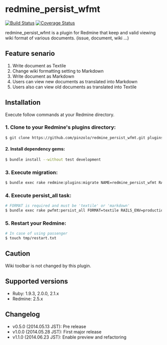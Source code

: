 # redmine_persist_wfmt
[![Build Status](https://secure.travis-ci.org/pinzolo/redmine_persist_wfmt.png)](http://travis-ci.org/pinzolo/redmine_persist_wfmt)
[![Coverage Status](https://coveralls.io/repos/pinzolo/redmine_persist_wfmt/badge.png)](https://coveralls.io/r/pinzolo/redmine_persist_wfmt)

redmine_persist_wfmt is a plugin for Redmine that keep and valid viewing wiki format of various documents. (issue, document, wiki ...)

## Feature senario

1. Write document as Textile
1. Change wiki formatting setting to Markdown
1. Write document as Markdown
1. Users can view new documents as translated into Markdown
1. Users also can view old documents as translated into Textile

## Installation

Execute follow commands at your Redmine directory.

### 1. Clone to your Redmine's plugins directory:

```sh
$ git clone https://github.com/pinzolo/redmine_persist_wfmt.git plugins/redmine_persist_wfmt
```

#### 2. Install dependency gems:

```sh
$ bundle install --without test development
```

### 3. Execute migration:

```sh
$ bundle exec rake redmine:plugins:migrate NAME=redmine_persist_wfmt RAILS_ENV=production
```

### 4. Execute persist_all task:

```sh
# FORMAT is required and must be 'textile' or 'markdown'
$ bundle exec rake pwfmt:persist_all FORMAT=textile RAILS_ENV=production
```

### 5. Restart your Redmine:

```sh
# In case of using passenger
$ touch tmp/restart.txt
```

## Caution

Wiki toolbar is not changed by this plugin.

## Supported versions

* Ruby: 1.9.3, 2.0.0, 2.1.x
* Redmine: 2.5.x

## Changelog

* v0.5.0 (2014.05.13 JST): Pre release
* v1.0.0 (2014.05.28 JST): First major release
* v1.1.0 (2014.06.23 JST): Enable preview and refactoring
